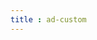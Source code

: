 ```yaml
---
title : ad-custom
---
```


<!-- ## ad-custom -->

<!-- UTSCOMJSON.ad-custom.name -->

<!-- UTSCOMJSON.ad-custom.description -->

<!-- UTSCOMJSON.ad-custom.compatibility -->

<!-- UTSCOMJSON.ad-custom.attribute -->

<!-- UTSCOMJSON.ad-custom.event -->

<!-- UTSCOMJSON.ad-custom.component_type -->

<!-- UTSCOMJSON.ad-custom.children -->

<!-- UTSCOMJSON.ad-custom.example -->

<!-- UTSCOMJSON.ad-custom.reference -->
